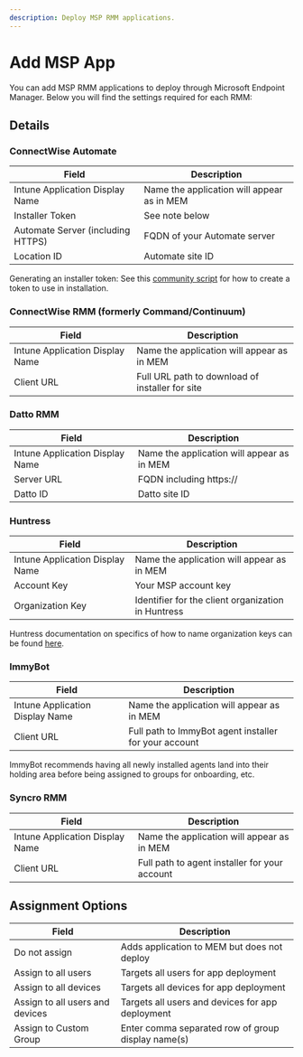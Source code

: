 ```yaml
---
description: Deploy MSP RMM applications.
---
```


# Add MSP App

You can add MSP RMM applications to deploy through Microsoft Endpoint Manager. Below you will find the settings required for each RMM:

## Details

### ConnectWise Automate

| Field                             | Description                                |
| --------------------------------- | ------------------------------------------ |
| Intune Application Display Name   | Name the application will appear as in MEM |
| Installer Token                   | See note below                             |
| Automate Server (including HTTPS) | FQDN of your Automate server               |
| Location ID                       | Automate site ID                           |

Generating an installer token: See this [community script](https://forums.mspgeek.org/files/file/50-generate-agent-installertoken/) for how to create a token to use in installation.

### ConnectWise RMM (formerly Command/Continuum)

| Field                           | Description                                     |
| ------------------------------- | ----------------------------------------------- |
| Intune Application Display Name | Name the application will appear as in MEM      |
| Client URL                      | Full URL path to download of installer for site |

### Datto RMM

| Field                           | Description                                |
| ------------------------------- | ------------------------------------------ |
| Intune Application Display Name | Name the application will appear as in MEM |
| Server URL                      | FQDN including https://                    |
| Datto ID                        | Datto site ID                              |

### Huntress

| Field                           | Description                                        |
| ------------------------------- | -------------------------------------------------- |
| Intune Application Display Name | Name the application will appear as in MEM         |
| Account Key                     | Your MSP account key                               |
| Organization Key                | Identifier for the client organization in Huntress |

Huntress documentation on specifics of how to name organization keys can be found [here](https://support.huntress.io/hc/en-us/articles/4404012734227-Using-Account-Keys-Organization-Keys-and-Agent-Tags).

### ImmyBot

| Field                           | Description                                           |
| ------------------------------- | ----------------------------------------------------- |
| Intune Application Display Name | Name the application will appear as in MEM            |
| Client URL                      | Full path to ImmyBot agent installer for your account |

ImmyBot recommends having all newly installed agents land into their holding area before being assigned to groups for onboarding, etc.

### Syncro RMM

| Field                           | Description                                   |
| ------------------------------- | --------------------------------------------- |
| Intune Application Display Name | Name the application will appear as in MEM    |
| Client URL                      | Full path to agent installer for your account |

## Assignment Options

| Field                           | Description                                        |
| ------------------------------- | -------------------------------------------------- |
| Do not assign                   | Adds application to MEM but does not deploy        |
| Assign to all users             | Targets all users for app deployment               |
| Assign to all devices           | Targets all devices for app deployment             |
| Assign to all users and devices | Targets all users and devices for app deployment   |
| Assign to Custom Group          | Enter comma separated row of group display name(s) |

